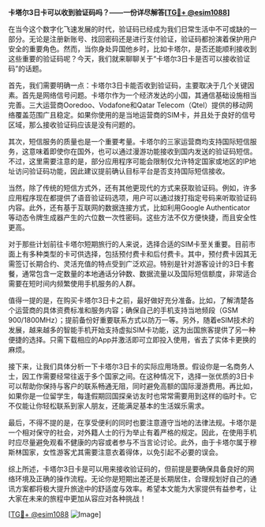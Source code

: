 **卡塔尔3日卡可以收到验证码吗？——一份详尽解答[[TG💪+ @esim1088](https://t.me/s/esim1088)]**

在当今这个数字化飞速发展的时代，验证码已经成为我们日常生活中不可或缺的一部分。无论是注册新账号、找回密码还是进行支付验证，验证码都扮演着保护用户安全的重要角色。然而，当你身处异国他乡时，比如卡塔尔，是否还能顺利接收到这些重要的验证码呢？今天，我们就来聊聊关于“卡塔尔3日卡是否可以接收验证码”的话题。

首先，我们需要明确一点：卡塔尔3日卡能否收到验证码，主要取决于几个关键因素。首先是网络信号问题。卡塔尔作为一个经济发达的小国，其通信基础设施相当完善。三大运营商Ooredoo、Vodafone和Qatar Telecom（Qtel）提供的移动网络覆盖范围广且稳定。如果你使用的是当地运营商的SIM卡，并且处于良好的信号区域，那么接收验证码应该是没有问题的。

其次，短信服务的质量也是一个重要考量。卡塔尔的三家运营商均支持国际短信服务，这意味着即使你在国外，也可以通过漫游功能接收到国内发送的验证码短信。不过，这里需要注意的是，部分应用程序可能会限制仅允许特定国家或地区的IP地址访问验证码功能，因此建议提前确认目标平台是否支持国际短信接收。

当然，除了传统的短信方式外，还有其他更现代的方式来获取验证码。例如，许多应用程序现在都提供了语音验证码选项，用户可以通过拨打指定号码来听取验证码内容。此外，还有基于互联网的数据连接方式，比如利用Google Authenticator等动态令牌生成器产生的六位数一次性密码。这些方法不仅方便快捷，而且安全性更高。

对于那些计划前往卡塔尔短期旅行的人来说，选择合适的SIM卡至关重要。目前市面上有多种类型的卡可供选择，包括预付费卡和后付费卡。其中，预付费卡因其无需签订长期合约、灵活充值的特点受到广泛欢迎。特别是针对游客设计的3日卡套餐，通常包含一定数量的本地通话分钟数、数据流量以及国际短信额度，非常适合需要在短时间内频繁使用手机服务的人群。

值得一提的是，在购买卡塔尔3日卡之前，最好做好充分准备。比如，了解清楚各个运营商的具体资费标准和服务内容；确保自己的手机支持当地频段（GSM 900/1800MHz）；提前备份好重要联系方式以防万一等。另外，随着eSIM技术的发展，越来越多的智能手机开始支持虚拟SIM卡功能，这为出国旅客提供了另一种便捷的选择。只需下载相应的App并激活即可立即投入使用，省去了实体卡更换的麻烦。

接下来，让我们具体分析一下卡塔尔3日卡的实际应用场景。假设你是一名商务人士，因工作需要经常往返于多个国家之间。在这种情况下，选择一张优质的3日卡可以帮助你保持与客户的联系畅通无阻，同时避免高额的国际漫游费用。再比如，如果你是一位留学生，每逢假期回国探亲访友时也常常需要用到这样的临时卡。它不仅能让你轻松联系到家人朋友，还能满足基本的生活娱乐需求。

最后，不得不提的是，在享受便利的同时也要注意遵守当地的法律法规。卡塔尔是一个相对保守的社会，对外籍人士的行为举止有着严格的规定。因此，在使用手机时应尽量避免观看不健康的内容或者参与不当言论讨论。此外，由于卡塔尔属于穆斯林国家，女性游客尤其需要注意衣着得体，以免引起不必要的误会。

综上所述，卡塔尔3日卡是可以用来接收验证码的，但前提是要确保具备良好的网络环境及正确的操作流程。无论你是短期出差还是长期居住，合理规划好自己的通讯方案都将极大提升旅途中的舒适度与效率。希望本文能为大家提供有益参考，让大家在未来的旅程中更加从容应对各种挑战！

[[TG💪+ @esim1088](https://t.me/s/esim1088) ![Image](https://i.postimg.cc/4NQfJmqS/Snipaste-2025-05-13-00-14-12.png)]
